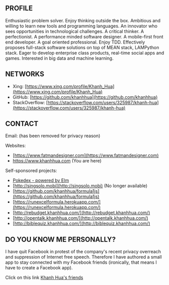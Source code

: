## PROFILE
Enthusiastic problem solver. Enjoy thinking outside the box. Ambitious and willing to learn new tools and programming languages. An innovator who sees opportunities in technological challenges. A critical thinker. A perfectionist. A performance minded software designer. A mobile-first front end developer. A goal oriented professional. Enjoy TDD. Effectively proposes full-stack software solutions on top of MEAN stack, LAMPython stack. Eager to develop enterprise class products, real-time social apps and games. Interested in big data and machine learning. 

## NETWORKS

- Xing: [https://www.xing.com/profile/Khanh_Hua](https://www.xing.com/profile/Khanh_Hua)
- GitHub: [https://github.com/khanhhua](https://github.com/khanhhua)
- StackOverflow: [https://stackoverflow.com/users/325987/khanh-hua](https://stackoverflow.com/users/325987/khanh-hua)

## CONTACT

Email: (has been removed for privacy reason)

Websites:

- [https://www.fatmandesigner.com](https://www.fatmandesigner.com)
- https://www.khanhhua.com (You are here)

Self-sponsored projects:

- [Pokedex - powered by Elm](https://pokedex.khanhhua.com)
- [http://singsolo.mobi](http://singsolo.mobi) (No longer available)
- [https://github.com/khanhhua/formula1js](https://github.com/khanhhua/formula1js)
- [https://runexcelformula.herokuapp.com/](https://runexcelformula.herokuapp.com/)
- [http://rebudget.khanhhua.com/](http://rebudget.khanhhua.com/)
- [http://opentalk.khanhhua.com/](http://opentalk.khanhhua.com/)
- [http://biblequiz.khanhhua.com/](http://biblequiz.khanhhua.com/)

## DO YOU KNOW ME PERSONALLY?

I have quit Facebook in protest of the company's recent privacy overreach and suppression of Internet free speech. Therefore I have authored a small app to stay connected with my Facebook friends (ironically, that means I have to create a Facebook app).

Click on this link [Khanh Hua's friends](http://www.khanhhua.com/friends.html)
